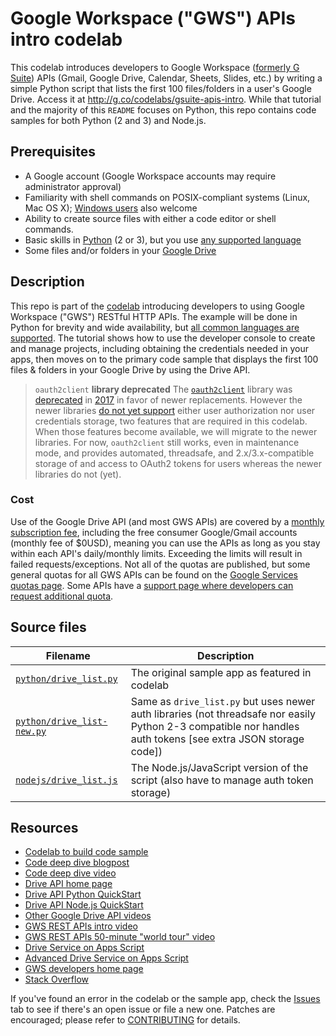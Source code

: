 # Google Workspace ("GWS") APIs intro codelab

This codelab introduces developers to Google Workspace ([formerly G Suite](https://cloud.google.com/blog/products/workspace/introducing-google-workspace)) APIs (Gmail, Google Drive, Calendar, Sheets, Slides, etc.) by writing a simple Python script that lists the first 100 files/folders in a user's Google Drive. Access it at <http://g.co/codelabs/gsuite-apis-intro>. While that tutorial and the majority of this `README` focuses on Python, this repo contains code samples for both Python (2 and 3) and Node.js.

## Prerequisites

- A Google account (Google Workspace accounts may require administrator approval)
- Familiarity with shell commands on POSIX-compliant systems (Linux, Mac OS X); [Windows users](http://docs.python.org/faq/windows) also welcome
- Ability to create source files with either a code editor or shell commands.
- Basic skills in [Python](http://python.org) (2 or 3), but you use [any supported language](http://developers.google.com/api-client-library)
- Some files and/or folders in your [Google Drive](http://drive.google.com)


## Description

This repo is part of the [codelab](http://g.co/codelabs/gsuite-apis-intro) introducing developers to using Google Workspace ("GWS") RESTful HTTP APIs. The example will be done in Python for brevity and wide availability, but [all common languages are supported](http://developers.google.com/api-client-library). The tutorial shows how to use the developer console to create and manage projects, including obtaining the credentials needed in your apps, then moves on to the primary code sample that displays the first 100 files & folders in your Google Drive by using the Drive API.

> `oauth2client` **library deprecated**
> The [`oauth2client`](https://github.com/googleapis/oauth2client) library was [deprecated](https://google-auth.readthedocs.io/en/latest/oauth2client-deprecation.html) in [2017](https://github.com/googleapis/oauth2client/commit/00926f2058e23da7f6772ad6477e64d7506415e5) in favor of newer replacements. However the newer libraries [do not yet support](https://google-auth.readthedocs.io/en/latest/oauth2client-deprecation.html#replacement) either user authorization nor user credentials storage, two features that are required in this codelab. When those features become available, we will migrate to the newer libraries. For now, `oauth2client` still works, even in maintenance mode, and provides automated, threadsafe, and 2.x/3.x-compatible storage of and access to OAuth2 tokens for users whereas the newer libraries do not (yet).


### Cost

Use of the Google Drive API (and most GWS APIs) are covered by a [monthly subscription fee](http://gsuite.google.com/pricing.html), including the free consumer Google/Gmail accounts (monthly fee of $0USD), meaning you can use the APIs as long as you stay within each API's daily/monthly limits. Exceeding the limits will result in failed requests/exceptions. Not all of the quotas are published, but some general quotas for all GWS APIs can be found on the [Google Services quotas page](https://developers.google.com/apps-script/guides/services/quotas). Some APIs have a [support page where developers can request additional quota](https://developers.google.com/drive/api/v3/handle-errors#quota).


## Source files

Filename | Description
--- | ---
[`python/drive_list.py`](/python/drive_list.py) | The original sample app as featured in codelab
[`python/drive_list-new.py`](/python/drive_list-new.py) | Same as `drive_list.py` but uses newer auth libraries (not threadsafe nor easily Python 2-3 compatible nor handles auth tokens [see extra JSON storage code])
[`nodejs/drive_list.js`](/nodejs/drive_list.js) | The Node.js/JavaScript version of the script (also have to manage auth token storage)


## Resources

- [Codelab to build code sample](https://g.co/codelabs/gsuite-apis-intro)
- [Code deep dive blogpost](https://goo.gl/cdm3kZ)
- [Code deep dive video](https://goo.gl/ZIgf8k)
- [Drive API home page](https://developers.google.com/drive)
- [Drive API Python QuickStart](https://developers.google.com/drive/api/quickstart/python)
- [Drive API Node.js QuickStart](https://developers.google.com/drive/api/quickstart/nodejs)
- [Other Google Drive API videos](https://developers.google.com/drive/api/v3/videos)
- [GWS REST APIs intro video](https://goo.gle/3ateIIQ)
- [GWS REST APIs 50-minute "world tour" video](https://youtu.be/kkp0aNGlynw)
- [Drive Service on Apps Script](https://developers.google.com/apps-script/reference/drive)
- [Advanced Drive Service on Apps Script](https://developers.google.com/apps-script/advanced/drive)
- [GWS developers home page](https://developers.google.com/workspace)
- [Stack Overflow](https://stackoverflow.com/questions/tagged/google-drive-sdk)

If you've found an error in the codelab or the sample app, check the [Issues](https://github.com/googlecodelabs/gsuite-apis-intro/issues) tab to see if there's an open issue or file a new one. Patches are encouraged; please refer to [CONTRIBUTING](CONTRIBUTING.md) for details.

